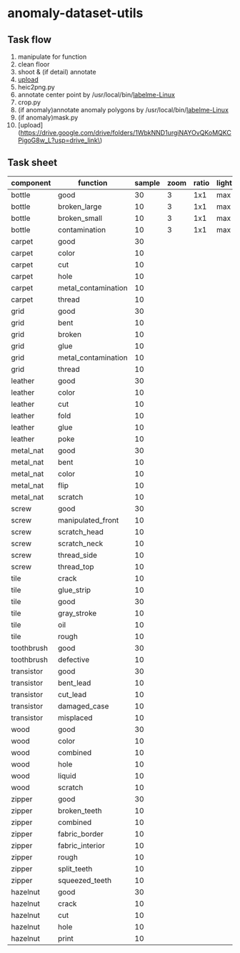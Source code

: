 # anomaly-dataset-utils

## Task flow
1. manipulate for function
2. clean floor
3. shoot & (if detail) annotate
4. [upload](https://drive.google.com/drive/folders/1S6LWKWM84hgxveAl0s9vu40XjiaGp-Vv?usp=drive_link)
5. heic2png.py
6. annotate center point by /usr/local/bin/[labelme-Linux](https://github.com/wkentaro/labelme/releases/download/v5.2.1/labelme-Linux)
7. crop.py
8. (if anomaly)annotate anomaly polygons  by /usr/local/bin/[labelme-Linux](https://github.com/wkentaro/labelme/releases/download/v5.2.1/labelme-Linux)
9. (if anomaly)mask.py
10. [upload](https://drive.google.com/drive/folders/1WbkNND1urgiNAYOvQKoMQKCPigoG8w_L?usp=drive_link\)

## Task sheet

|component |function           |sample|zoom|ratio|light|crop_height|crop_width| complete |
|----------|-------------------|------|----|-----|-----|-----------|----------|----------|
|bottle    |good               |30    |3   |1x1  |max  |768        |768       | x        |
|bottle    |broken_large       |10    |3   |1x1  |max  |768        |768       | x        |
|bottle    |broken_small       |10    |3   |1x1  |max  |768        |768       | x        |
|bottle    |contamination      |10    |3   |1x1  |max  |768        |768       |          |
|carpet    |good               |30    |    |     |     |           |          |          |
|carpet    |color              |10    |    |     |     |           |          |          |
|carpet    |cut                |10    |    |     |     |           |          |          |
|carpet    |hole               |10    |    |     |     |           |          |          |
|carpet    |metal_contamination|10    |    |     |     |           |          |          |
|carpet    |thread             |10    |    |     |     |           |          |          |
|grid      |good               |30    |    |     |     |           |          |          |
|grid      |bent               |10    |    |     |     |           |          |          |
|grid      |broken             |10    |    |     |     |           |          |          |
|grid      |glue               |10    |    |     |     |           |          |          |
|grid      |metal_contamination|10    |    |     |     |           |          |          |
|grid      |thread             |10    |    |     |     |           |          |          |
|leather   |good               |30    |    |     |     |           |          |          |
|leather   |color              |10    |    |     |     |           |          |          |
|leather   |cut                |10    |    |     |     |           |          |          |
|leather   |fold               |10    |    |     |     |           |          |          |
|leather   |glue               |10    |    |     |     |           |          |          |
|leather   |poke               |10    |    |     |     |           |          |          |
|metal_nat |good               |30    |    |     |     |           |          |          |
|metal_nat |bent               |10    |    |     |     |           |          |          |
|metal_nat |color              |10    |    |     |     |           |          |          |
|metal_nat |flip               |10    |    |     |     |           |          |          |
|metal_nat |scratch            |10    |    |     |     |           |          |          |
|screw     |good               |30    |    |     |     |           |          |          |
|screw     |manipulated_front  |10    |    |     |     |           |          |          |
|screw     |scratch_head       |10    |    |     |     |           |          |          |
|screw     |scratch_neck       |10    |    |     |     |           |          |          |
|screw     |thread_side        |10    |    |     |     |           |          |          |
|screw     |thread_top         |10    |    |     |     |           |          |          |
|tile      |crack              |10    |    |     |     |           |          |          |
|tile      |glue_strip         |10    |    |     |     |           |          |          |
|tile      |good               |30    |    |     |     |           |          |          |
|tile      |gray_stroke        |10    |    |     |     |           |          |          |
|tile      |oil                |10    |    |     |     |           |          |          |
|tile      |rough              |10    |    |     |     |           |          |          |
|toothbrush|good               |30    |    |     |     |           |          |          |
|toothbrush|defective          |10    |    |     |     |           |          |          |
|transistor|good               |30    |    |     |     |           |          |          |
|transistor|bent_lead          |10    |    |     |     |           |          |          |
|transistor|cut_lead           |10    |    |     |     |           |          |          |
|transistor|damaged_case       |10    |    |     |     |           |          |          |
|transistor|misplaced          |10    |    |     |     |           |          |          |
|wood      |good               |30    |    |     |     |           |          |          |
|wood      |color              |10    |    |     |     |           |          |          |
|wood      |combined           |10    |    |     |     |           |          |          |
|wood      |hole               |10    |    |     |     |           |          |          |
|wood      |liquid             |10    |    |     |     |           |          |          |
|wood      |scratch            |10    |    |     |     |           |          |          |
|zipper    |good               |30    |    |     |     |           |          |          |
|zipper    |broken_teeth       |10    |    |     |     |           |          |          |
|zipper    |combined           |10    |    |     |     |           |          |          |
|zipper    |fabric_border      |10    |    |     |     |           |          |          |
|zipper    |fabric_interior    |10    |    |     |     |           |          |          |
|zipper    |rough              |10    |    |     |     |           |          |          |
|zipper    |split_teeth        |10    |    |     |     |           |          |          |
|zipper    |squeezed_teeth     |10    |    |     |     |           |          |          |
|hazelnut  |good               |30    |    |     |     |           |          |          |
|hazelnut  |crack              |10    |    |     |     |           |          |          |
|hazelnut  |cut                |10    |    |     |     |           |          |          |
|hazelnut  |hole               |10    |    |     |     |           |          |          |
|hazelnut  |print              |10    |    |     |     |           |          |          |

